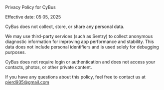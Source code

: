 Privacy Policy for CyBus

Effective date: 05 05, 2025

CyBus does not collect, store, or share any personal data.

We may use third-party services (such as Sentry) to collect anonymous diagnostic information for improving app performance and stability. This data does not include personal identifiers and is used solely for debugging purposes.

CyBus does not require login or authentication and does not access your contacts, photos, or other private content.

If you have any questions about this policy, feel free to contact us at pierd935@gmail.com